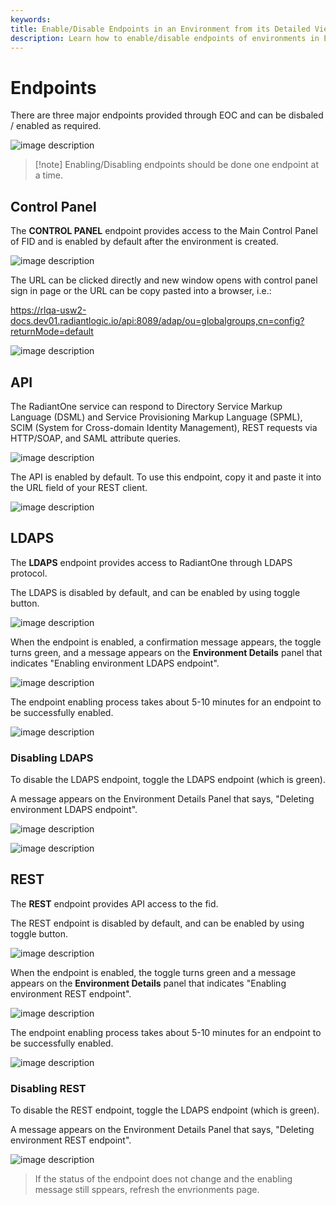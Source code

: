 ```yaml
---
keywords:
title: Enable/Disable Endpoints in an Environment from its Detailed View
description: Learn how to enable/disable endpoints of environments in Environment Operations Center.
---
```



# Endpoints

There are three major endpoints provided through EOC and can be disbaled / enabled as required.

![image description](images/endpoints.png)

> [!note] Enabling/Disabling endpoints should be done one endpoint at a time.

## Control Panel

The **CONTROL PANEL** endpoint provides access to the Main Control Panel of FID and is enabled by default after the environment is created.

![image description](images/cp-endpoint.png)

The URL can be clicked directly and new window opens with control panel sign in page or the URL can be copy pasted into a browser, i.e.:

https://rlqa-usw2-docs.dev01.radiantlogic.io/api:8089/adap/ou=globalgroups,cn=config?returnMode=default

![image description](images/cp-login-page.png)

## API

The RadiantOne service can respond to Directory Service Markup Language (DSML) and Service Provisioning Markup Language (SPML), SCIM (System for Cross-domain Identity Management), REST requests via HTTP/SOAP, and SAML attribute queries.

![image description](images/api-endpoint.png)

The API is enabled by default. To use this endpoint, copy it and paste it into the URL field of your REST client.

![image description](images/api.png)

## LDAPS

The **LDAPS** endpoint provides access to RadiantOne through LDAPS protocol.

The LDAPS is disabled by default, and can be enabled by using toggle button.

![image description](images/ldaps.png)

When the endpoint is enabled, a confirmation message appears, the toggle turns green, and a message appears on the **Environment Details** panel that indicates "Enabling environment LDAPS endpoint".

![image description](images/enable-ldaps-confirmation-init.png)

The endpoint enabling process takes about 5-10 minutes for an endpoint to be successfully enabled.

![image description](images/enable-ldaps-confirmation.png)

### Disabling LDAPS

To disable the LDAPS endpoint, toggle the LDAPS endpoint (which is green).

A message appears on the Environment Details Panel that says, "Deleting environment LDAPS endpoint".

![image description](images/delete-ldaps-conf.png)

![image description](images/delete-ldaps2.png)

## REST

The **REST** endpoint provides API access to the fid.

The REST endpoint is disabled by default, and can be enabled by using toggle button.

![image description](images/rest.png)

When the endpoint is enabled, the toggle turns green and a message appears on the **Environment Details** panel that indicates "Enabling environment REST endpoint".

![image description](images/enable-rest-conf-init.png)

The endpoint enabling process takes about 5-10 minutes for an endpoint to be successfully enabled.

![image description](images/enable-rest-confirmation.png)

### Disabling REST

To disable the REST endpoint, toggle the LDAPS endpoint (which is green).

A message appears on the Environment Details Panel that says, "Deleting environment REST endpoint".

![image description](images/delete-rest.png)

> If the status of the endpoint does not change and the enabling message still sppears, refresh the envrionments page.

